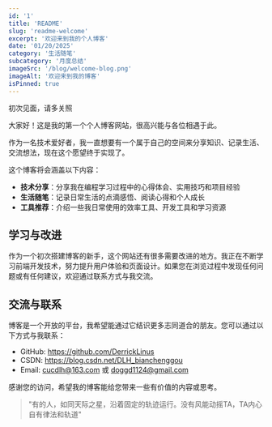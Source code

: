 ```yaml
---
id: '1'
title: 'README'
slug: 'readme-welcome'
excerpt: '欢迎来到我的个人博客'
date: '01/20/2025'
category: '生活随笔'
subcategory: '月度总结'
imageSrc: '/blog/welcome-blog.png'
imageAlt: '欢迎来到我的博客'
isPinned: true
---
```


初次见面，请多关照

大家好！这是我的第一个个人博客网站，很高兴能与各位相遇于此。  


作为一名技术爱好者，我一直想要有一个属于自己的空间来分享知识、记录生活、交流想法，现在这个愿望终于实现了。

这个博客将会涵盖以下内容：

- **技术分享**：分享我在编程学习过程中的心得体会、实用技巧和项目经验
- **生活随笔**：记录日常生活的点滴感悟、阅读心得和个人成长
- **工具推荐**：介绍一些我日常使用的效率工具、开发工具和学习资源

## 学习与改进

作为一个初次搭建博客的新手，这个网站还有很多需要改进的地方。我正在不断学习前端开发技术，努力提升用户体验和页面设计。如果您在浏览过程中发现任何问题或有任何建议，欢迎通过联系方式与我交流。

## 交流与联系

博客是一个开放的平台，我希望能通过它结识更多志同道合的朋友。您可以通过以下方式与我联系：

- GitHub: https://github.com/DerrickLinus
- CSDN: https://blog.csdn.net/DLH_bianchenggou
- Email: cucdlh@163.com 或 doggd1124@gmail.com

感谢您的访问，希望我的博客能给您带来一些有价值的内容或思考。

> "有的人，如同天际之星，沿着固定的轨迹运行。没有风能动摇TA，TA内心自有律法和轨道"